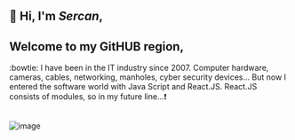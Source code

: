 
## 👋 Hi, I'm *Sercan*,
## Welcome to my GitHUB region,


:bowtie: I have been in the IT industry since 2007.
Computer hardware, cameras, cables, networking, manholes, cyber security devices...
But now I entered the software world with Java Script and React.JS. 
React.JS consists of modules, so in my future line...:heavy_exclamation_mark:

##
![image](https://user-images.githubusercontent.com/28040647/147855451-2e2dca27-2fdf-4958-b3b6-5fde65285666.png)

